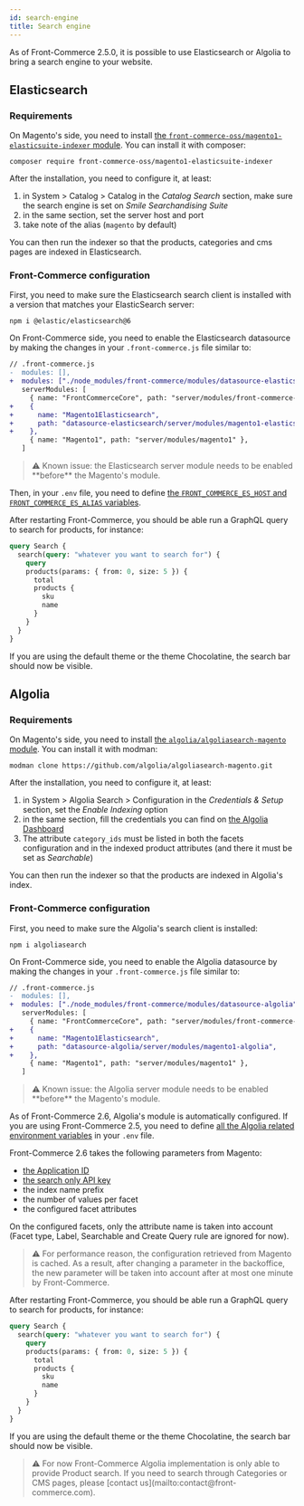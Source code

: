 ```yaml
---
id: search-engine
title: Search engine
---
```


As of Front-Commerce 2.5.0, it is possible to use Elasticsearch or Algolia to
bring a search engine to your website.

## Elasticsearch

### Requirements

On Magento's side, you need to install [the
`front-commerce-oss/magento1-elasticsuite-indexer`
module](https://github.com/front-commerce/magento1-elasticsuite-indexer#magento-1-elasticsearch-indexer-).
You can install it with composer:

```
composer require front-commerce-oss/magento1-elasticsuite-indexer
```

After the installation, you need to configure it, at least:

1. in System > Catalog > Catalog in the _Catalog Search_ section, make sure the
   search engine is set on _Smile Searchandising Suite_
1. in the same section, set the server host and port
1. take note of the alias (`magento` by default)

You can then run the indexer so that the products, categories and cms pages are
indexed in Elasticsearch.

### Front-Commerce configuration

First, you need to make sure the Elasticsearch search client is installed with a version that matches your ElasticSearch server:

```
npm i @elastic/elasticsearch@6
```

On Front-Commerce side, you need to enable the Elasticsearch datasource by
making the changes in your `.front-commerce.js` file similar to:

```diff
// .front-commerce.js
-  modules: [],
+  modules: ["./node_modules/front-commerce/modules/datasource-elasticsearch"],
   serverModules: [
     { name: "FrontCommerceCore", path: "server/modules/front-commerce-core" },
+    {
+      name: "Magento1Elasticsearch",
+      path: "datasource-elasticsearch/server/modules/magento1-elasticsearch",
+    },
     { name: "Magento1", path: "server/modules/magento1" },
   ]
```

<blockquote class="warning">
⚠️ Known issue: the Elasticsearch server module needs to be enabled **before** the Magento's module.
</blockquote>

Then, in your `.env` file, you need to define [the `FRONT_COMMERCE_ES_HOST` and
`FRONT_COMMERCE_ES_ALIAS` variables](/docs/reference/environment-variables.html#Elasticsearch).

After restarting Front-Commerce, you should be able run a GraphQL query to
search for products, for instance:

```graphql
query Search {
  search(query: "whatever you want to search for") {
    query
    products(params: { from: 0, size: 5 }) {
      total
      products {
        sku
        name
      }
    }
  }
}
```

If you are using the default theme or the theme Chocolatine, the search bar
should now be visible.

## Algolia

### Requirements

On Magento's side, you need to install [the `algolia/algoliasearch-magento`
module](https://github.com/algolia/algoliasearch-magento). You can install it
with modman:

```
modman clone https://github.com/algolia/algoliasearch-magento.git
```

After the installation, you need to configure it, at least:

1. in System > Algolia Search > Configuration in the _Credentials & Setup_
   section, set the _Enable Indexing_ option
1. in the same section, fill the credentials you can find on [the Algolia
   Dashboard](https://www.algolia.com/dashboard/api-keys)
1. The attribute `category_ids` must be listed in both the facets configuration and in the indexed product attributes (and there it must be set as _Searchable_)


You can then run the indexer so that the products are indexed in Algolia's
index.

### Front-Commerce configuration

First, you need to make sure the Algolia's search client is installed:

```
npm i algoliasearch
```

On Front-Commerce side, you need to enable the Algolia datasource by
making the changes in your `.front-commerce.js` file similar to:

```diff
// .front-commerce.js
-  modules: [],
+  modules: ["./node_modules/front-commerce/modules/datasource-algolia"],
   serverModules: [
     { name: "FrontCommerceCore", path: "server/modules/front-commerce-core" },
+    {
+      name: "Magento1Elasticsearch",
+      path: "datasource-algolia/server/modules/magento1-algolia",
+    },
     { name: "Magento1", path: "server/modules/magento1" },
   ]
```

<blockquote class="warning">
⚠️ Known issue: the Algolia server module needs to be enabled **before** the Magento's module.
</blockquote>

As of Front-Commerce 2.6, Algolia's module is automatically configured. If you
are using Front-Commerce 2.5, you need to define [all the Algolia related
environment variables](/docs/reference/environment-variables.html#Algolia) in
your `.env` file.

Front-Commerce 2.6 takes the following parameters from Magento:

* [the Application ID](https://www.algolia.com/doc/guides/sending-and-managing-data/send-and-update-your-data/how-to/importing-with-the-api/#application-id)
* [the search only API key](https://www.algolia.com/doc/guides/security/api-keys/#search-only-api-key)
* the index name prefix
* the number of values per facet
* the configured facet attributes

On the configured facets, only the attribute name is taken into account (Facet type, Label, Searchable and Create Query rule are ignored for now).

<blockquote class="warning">
⚠️ For performance reason, the configuration retrieved from Magento is cached. As
a result, after changing a parameter in the backoffice, the new parameter will
be taken into account after at most one minute by Front-Commerce.
</blockquote>

After restarting Front-Commerce, you should be able run a GraphQL query to
search for products, for instance:

```graphql
query Search {
  search(query: "whatever you want to search for") {
    query
    products(params: { from: 0, size: 5 }) {
      total
      products {
        sku
        name
      }
    }
  }
}
```

If you are using the default theme or the theme Chocolatine, the search bar
should now be visible.


<blockquote class="warning">
⚠️ For now Front-Commerce Algolia implementation is only able to provide Product search. If you need to search through Categories or CMS pages, please [contact us](mailto:contact@front-commerce.com).
</blockquote>
